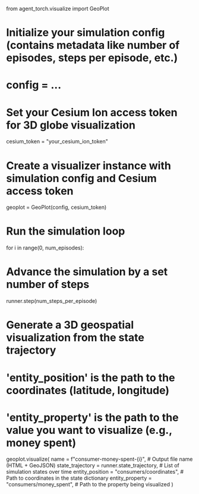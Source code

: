 from agent_torch.visualize import GeoPlot

# Initialize your simulation config (contains metadata like number of episodes, steps per episode, etc.)
# config = ...

# Set your Cesium Ion access token for 3D globe visualization
cesium_token = "your_cesium_ion_token"

# Create a visualizer instance with simulation config and Cesium access token
geoplot = GeoPlot(config, cesium_token)

# Run the simulation loop
for i in range(0, num_episodes):
  # Advance the simulation by a set number of steps
  runner.step(num_steps_per_episode)

  # Generate a 3D geospatial visualization from the state trajectory
  # 'entity_position' is the path to the coordinates (latitude, longitude)
  # 'entity_property' is the path to the value you want to visualize (e.g., money spent)
  geoplot.visualize(
    name = f"consumer-money-spent-{i}",  # Output file name (HTML + GeoJSON)
    state_trajectory = runner.state_trajectory,  # List of simulation states over time
    entity_position = "consumers/coordinates",  # Path to coordinates in the state dictionary
    entity_property = "consumers/money_spent",  # Path to the property being visualized
  )
